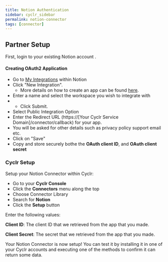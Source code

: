 ```yaml
---
title: Notion Authentication
sidebar: cyclr_sidebar
permalink: notion-connector
tags: [connector]
---
```


## Partner Setup

First, login to your existing Notion account .

#### Creating OAuth2 Application


*   Go to [My Integrations](https://www.notion.so/my-integrations) within Notion
*   Click "New Integration".
    *   More details on how to create an app can be found [here](https://developers.notion.com/docs/authorization#authorizing-public-integrations).
*   Enter a name and select the workspace you wish to integrate with
*   *   Click Submit.
*   Select Public Integration Option
*   Enter the Redirect URL (https://[Your Cyclr Service Domain]/connector/callback) for your app.
*   You will be asked for other details such as privacy policy support email etc.
*   Click on "Save" 
*   Copy and store securely bothe the **OAuth client ID**, and **OAuth client secret**

### Cyclr Setup

Setup your Notion Connector within Cyclr:

*   Go to your **Cyclr Console**
*   Click the **Connectors** menu along the top
*   Choose Connector Library
*   Search for **Notion**
*   Click the **Setup** button

Enter the following values:

**Client ID**:  The client ID that we retrieved from the app that you made.

**Client Secret**:  The secret that we retrieved from the app that you made.

Your Notion Connector is now setup! You can test it by installing it in one of your Cyclr accounts and executing one of the methods to confirm it can return some data.
